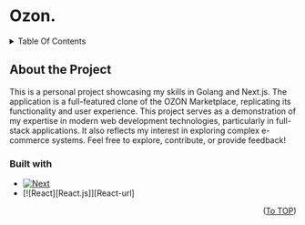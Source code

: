 <a id="readme-top"></a>

# Ozon.

<details>
  <summary>Table Of Contents</summary>
  <ol>
    <li>
      <a href="#about-the-project">About the Project</a>
      <ul>
        <li><a href="#built-with">Built with</a></li>
      </ul>
    </li>
  </ol>
</details>

## About the Project
This is a personal project showcasing my skills in Golang and Next.js. The application is a full-featured clone of the OZON Marketplace, replicating its functionality and user experience.
This project serves as a demonstration of my expertise in modern web development technologies, particularly in full-stack applications. It also reflects my interest in exploring complex e-commerce systems.
Feel free to explore, contribute, or provide feedback!

### Built with
* [![Next][Next.js]][Next-url]
* [![React][React.js]][React-url]

<p align="right">(<a href="#readme-top">To TOP</a>)</p>

<!-- MARKDOWN LINKS & IMAGES -->
<!-- https://www.markdownguide.org/basic-syntax/#reference-style-links -->
[Next.js]: https://img.shields.io/badge/next.js-000000?style=for-the-badge&logo=nextdotjs&logoColor=white
[Next-url]: https://nextjs.org/
